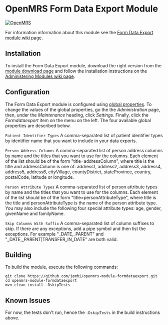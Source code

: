 OpenMRS Form Data Export Module
===============================

[![OpenMRS](http://openmrs.org/wp-content/uploads/2013/07/OpenMRS-logo.svg)](http://www.openmrs.org/)

For information information about this module see the [Form Data Export module wiki page](https://wiki.openmrs.org/display/docs/Form+Data+Export).

Installation
------------

To install the Form Data Export module, download the right version from the [module download page](https://modules.openmrs.org/modules/view.jsp?module=formdataexport) and follow the installation instructions on the [Administering Modules wiki page](https://wiki.openmrs.org/display/docs/Administering+Modules).

Configuration
-------------

The Form Data Export module is configured using [global properties](https://wiki.openmrs.org/display/docs/Global+Properties+Descriptions). To change the values of the global properties, go the the *Administration* page, then, under the *Maintenance* heading, click *Settings*. Finally, click the *Formdataexport* item on the menu on the left. The four available global properties are described below.

`Patient Identifier Types` A comma-separated list of patient identifier types by identifier name that you want to include in your data exports.

`Person Address Columns` A comma-separated list of person address columns by name and the titles that you want to use for the columns. Each element of the list should be of the form "title=addressColumn", where title is the title and addressColumn is one of: address1, address2, address3, address4, address5, address6, cityVillage, countyDistrict, stateProvince, country, postalCode, latitude or longitude.

`Person Attribute Types` A comma-separated list of person attribute types by name and the titles that you want to use for the columns. Each element of the list should be of the form "title=personAttributeType", where title is the title and personAttributeType is the name of the person attribute type. You may also include the following four special attribute types: age, gender, givenName and familyName.

`Skip Columns With Suffix` A comma-separated list of column suffixes to skip. If there are any exceptions, add a pipe symbol and then list the exceptions. For example "_DATE,_PARENT" and "_DATE,_PARENT|TRANSFER_IN_DATE" are both valid.

Building
--------

To build the module, execute the following commands:

    git clone https://github.com/jembi/openmrs-module-formdataexport.git
    cd openmrs-module-formdataexport
    mvn clean install -DskipTests

Known Issues
------------

For now, the tests don't run, hence the `-DskipTests` in the build instructions above.
